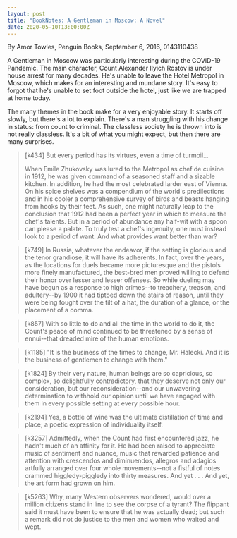 ```yaml
---
layout: post
title: "BookNotes: A Gentleman in Moscow: A Novel"
date: 2020-05-10T13:00:00Z
---
```

By Amor Towles, Penguin Books, September 6, 2016, 0143110438

A Gentleman in Moscow was particularly interesting during the COVID-19
Pandemic. The main character, Count Alexander Ilyich Rostov is under
house arrest for many decades. He's unable to leave the Hotel Metropol
in Moscow, which makes for an interesting and mundane story. It's easy
to forgot that he's unable to set foot outside the hotel, just like we
are trapped at home today.

The many themes in the book make for a very enjoyable story. It starts
off slowly, but there's a lot to explain. There's a man struggling
with his change in status: from count to criminal. The classless
society he is thrown into is not really classless. It's a bit of what
you might expect, but then there are many surprises.

> [k434] But every period has its virtues, even a time of turmoil...
>
> When Emile Zhukovsky was lured to the Metropol as chef de
> cuisine in 1912, he was given command of a seasoned staff and a
> sizable kitchen. In addition, he had the most celebrated larder east
> of Vienna.  On his spice shelves was a compendium of the world's
> predilections and in his cooler a comprehensive survey of birds and
> beasts hanging from hooks by their feet. As such, one might
> naturally leap to the conclusion that 1912 had been a perfect year
> in which to measure the chef's talents. But in a period of abundance
> any half-wit with a spoon can please a palate.  To truly test a
> chef's ingenuity, one must instead look to a period of want. And
> what provides want better than war?

> [k749] In Russia, whatever the endeavor, if the setting is glorious and
> the tenor grandiose, it will have its adherents. In fact, over the years,
> as the locations for duels became more picturesque and the pistols more
> finely manufactured, the best-bred men proved willing to defend their
> honor over lesser and lesser offenses. So while dueling may have begun as
> a response to high crimes--to treachery, treason, and adultery--by 1900
> it had tiptoed down the stairs of reason, until they were being fought
> over the tilt of a hat, the duration of a glance, or the placement of a
> comma.

> [k857] With so little to do and all the time in the world to do it, the
> Count's peace of mind continued to be threatened by a sense of
> ennui--that dreaded mire of the human emotions.

> [k1185] "It is the business of the times to change, Mr. Halecki. And it
> is the business of gentlemen to change with them."

> [k1824] By their very nature, human beings are so capricious, so complex,
> so delightfully contradictory, that they deserve not only our
> consideration, but our reconsideration--and our unwavering determination
> to withhold our opinion until we have engaged with them in every possible
> setting at every possible hour.

> [k2194] Yes, a bottle of wine was the ultimate distillation of time and
> place; a poetic expression of individuality itself.

> [k3257] Admittedly, when the Count had first encountered jazz, he hadn't
> much of an affinity for it. He had been raised to appreciate music of
> sentiment and nuance, music that rewarded patience and attention with
> crescendos and diminuendos, allegros and adagios artfully arranged over
> four whole movements--not a fistful of notes crammed higgledy-piggledy
> into thirty measures. And yet . . . And yet, the art form had grown on
> him.

> [k5263] Why, many Western observers wondered, would over a million
> citizens stand in line to see the corpse of a tyrant? The flippant said
> it must have been to ensure that he was actually dead; but such a remark
> did not do justice to the men and women who waited and wept.
